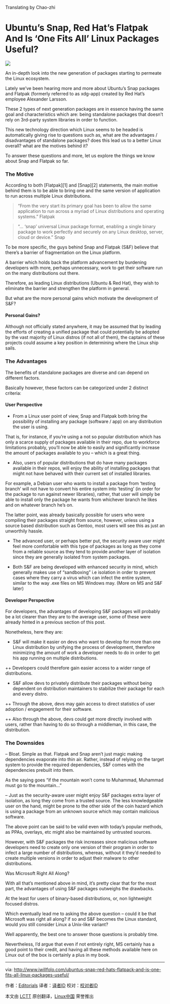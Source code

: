 Translating by Chao-zhi

Ubuntu’s Snap, Red Hat’s Flatpak And Is ‘One Fits All’ Linux Packages Useful?
=================================================================================

![](http://www.iwillfolo.com/wordpress/wp-content/uploads/2016/06/Flatpak-and-Snap-Packages.jpg)

An in-depth look into the new generation of packages starting to permeate the Linux ecosystem.


Lately we’ve been hearing more and more about Ubuntu’s Snap packages and Flatpak (formerly referred to as xdg-app) created by Red Hat’s employee Alexander Larsson.

These 2 types of next generation packages are in essence having the same goal and characteristics which are: being standalone packages that doesn’t rely on 3rd-party system libraries in order to function.

This new technology direction which Linux seems to be headed is automatically giving rise to questions such as, what are the advantages / disadvantages of standalone packages? does this lead us to a better Linux overall? what are the motives behind it?

To answer these questions and more, let us explore the things we know about Snap and Flatpak so far.

### The Motive

According to both [Flatpak][1] and [Snap][2] statements, the main motive behind them is to be able to bring one and the same version of application to run across multiple Linux distributions.

>“From the very start its primary goal has been to allow the same application to run across a myriad of Linux distributions and operating systems.” Flatpak

>“… ‘snap’ universal Linux package format, enabling a single binary package to work perfectly and securely on any Linux desktop, server, cloud or device.” Snap

To be more specific, the guys behind Snap and Flatpak (S&F) believe that there’s a barrier of fragmentation on the Linux platform.

A barrier which holds back the platform advancement by burdening developers with more, perhaps unnecessary, work to get their software run on the many distributions out there.

Therefore, as leading Linux distributions (Ubuntu & Red Hat), they wish to eliminate the barrier and strengthen the platform in general.

But what are the more personal gains which motivate the development of S&F?

#### Personal Gains?

Although not officially stated anywhere, it may be assumed that by leading the efforts of creating a unified package that could potentially be adopted by the vast majority of Linux distros (if not all of them), the captains of these projects could assume a key position in determining where the Linux ship sails.

### The Advantages

The benefits of standalone packages are diverse and can depend on different factors.

Basically however, these factors can be categorized under 2 distinct criteria:

#### User Perspective

+ From a Linux user point of view, Snap and Flatpak both bring the possibility of installing any package (software / app) on any distribution the user is using.

That is, for instance, if you’re using a not so popular distribution which has only a scarce supply of packages available in their repo, due to workforce limitations probably, you’ll now be able to easily and significantly increase the amount of packages available to you – which is a great thing.

+ Also, users of popular distributions that do have many packages available in their repos, will enjoy the ability of installing packages that might not have behaved with their current set of installed libraries.

For example, a Debian user who wants to install a package from ‘testing branch’ will not have to convert his entire system into ‘testing’ (in order for the package to run against newer libraries), rather, that user will simply be able to install only the package he wants from whichever branch he likes and on whatever branch he’s on.

The latter point, was already basically possible for users who were compiling their packages straight from source, however, unless using a source based distribution such as Gentoo, most users will see this as just an unworthily hassle.

+ The advanced user, or perhaps better put, the security aware user might feel more comfortable with this type of packages as long as they come from a reliable source as they tend to provide another layer of isolation since they are generally isolated from system packages.

* Both S&F are being developed with enhanced security in mind, which generally makes use of “sandboxing” i.e isolation in order to prevent cases where they carry a virus which can infect the entire system, similar to the way .exe files on MS Windows may. (More on MS and S&F later)

#### Developer Perspective

For developers, the advantages of developing S&F packages will probably be a lot clearer than they are to the average user, some of these were already hinted in a previous section of this post.

Nonetheless, here they are:

+ S&F will make it easier on devs who want to develop for more than one Linux distribution by unifying the process of development, therefore minimizing the amount of work a developer needs to do in order to get his app running on multiple distributions.

++ Developers could therefore gain easier access to a wider range of distributions.

+ S&F allow devs to privately distribute their packages without being dependent on distribution maintainers to stabilize their package for each and every distro.

++ Through the above, devs may gain access to direct statistics of user adoption / engagement for their software.

++ Also through the above, devs could get more directly involved with users, rather than having to do so through a middleman, in this case, the distribution.

### The Downsides

– Bloat. Simple as that. Flatpak and Snap aren’t just magic making dependencies evaporate into thin air. Rather, instead of relying on the target system to provide the required dependencies, S&F comes with the dependencies prebuilt into them.

As the saying goes “if the mountain won’t come to Muhammad, Muhammad must go to the mountain…”

– Just as the security-aware user might enjoy S&F packages extra layer of isolation, as long they come from a trusted source. The less knowledgeable user on the hand, might be prone to the other side of the coin hazard which is using a package from an unknown source which may contain malicious software.

The above point can be said to be valid even with today’s popular methods, as PPAs, overlays, etc might also be maintained by untrusted sources.

However, with S&F packages the risk increases since malicious software developers need to create only one version of their program in order to infect a large number of distributions, whereas, without it they’d needed to create multiple versions in order to adjust their malware to other distributions.

Was Microsoft Right All Along?

With all that’s mentioned above in mind, it’s pretty clear that for the most part, the advantages of using S&F packages outweighs the drawbacks.

At the least for users of binary-based distributions, or, non lightweight focused distros.

Which eventually lead me to asking the above question – could it be that Microsoft was right all along? if so and S&F becomes the Linux standard, would you still consider Linux a Unix-like variant?

Well apparently, the best one to answer those questions is probably time.

Nevertheless, I’d argue that even if not entirely right, MS certainly has a good point to their credit, and having all these methods available here on Linux out of the box is certainly a plus in my book.


--------------------------------------------------------------------------------

via: http://www.iwillfolo.com/ubuntus-snap-red-hats-flatpack-and-is-one-fits-all-linux-packages-useful/

作者：[Editorials][a]
译者：[译者ID](https://github.com/译者ID)
校对：[校对者ID](https://github.com/校对者ID)

本文由 [LCTT](https://github.com/LCTT/TranslateProject) 原创翻译，[Linux中国](https://linux.cn/) 荣誉推出

[a]: http://www.iwillfolo.com/category/editorials/
